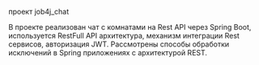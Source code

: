 проект job4j_chat

В проекте реализован  чат c комнатами на Rest API через Spring Boot, 
используется  RestFull API архитектура, механизм интеграции Rest сервисов, авторизация JWT.
Рассмотрены способы обработки исключений в Spring приложениях с архитектурой REST.
